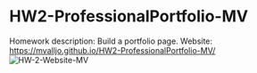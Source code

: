 # HW2-ProfessionalPortfolio-MV
Homework description: Build a portfolio page.
Website: https://mvalljo.github.io/HW2-ProfessionalPortfolio-MV/
![HW-2-Website-MV](https://user-images.githubusercontent.com/86633258/128580725-e09ae28e-a97d-4c08-b4ae-5c5f849a5a08.PNG)
